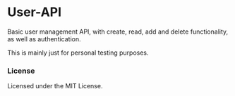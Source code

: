 # User-API

Basic user management API, with create, read, add and delete functionality, as well as authentication.

This is mainly just for personal testing purposes.

### License
Licensed under the MIT License.